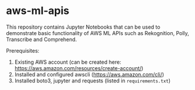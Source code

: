 # aws-ml-apis

This repository contains Jupyter Notebooks that can be used to demonstrate basic functionality of AWS ML APIs such as Rekognition, Polly, Transcribe and Comprehend.

Prerequisites:
1. Existing AWS account (can be created here: https://aws.amazon.com/resources/create-account/)
2. Installed and configured awscli (https://aws.amazon.com/cli/)
3. Installed boto3, jupyter and requests (listed in `requirements.txt`)
